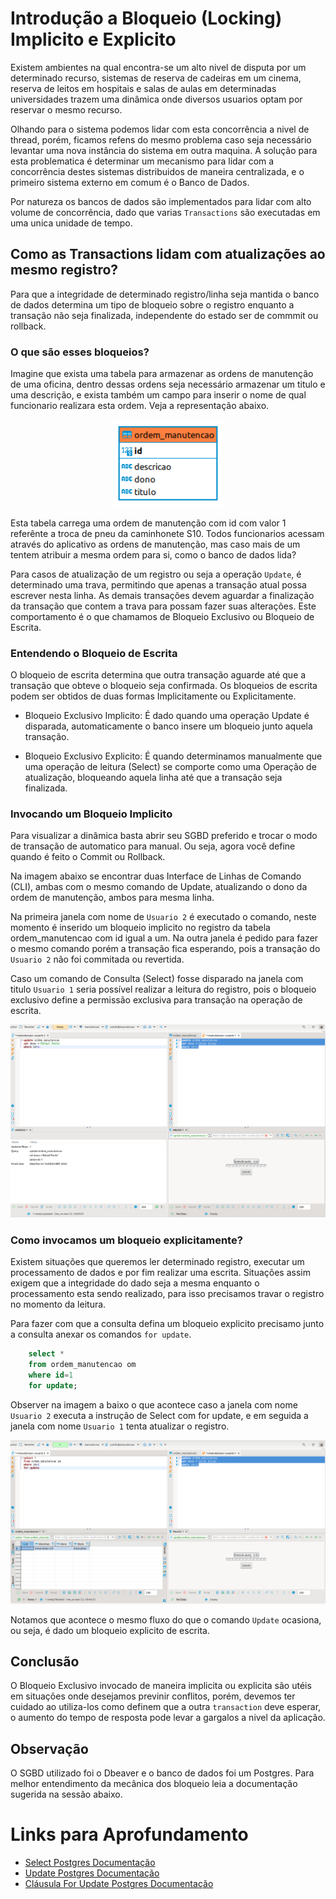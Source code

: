 # Introdução a Bloqueio (Locking) Implicito e Explicito

Existem ambientes na qual encontra-se um alto nivel de disputa por um determinado recurso, sistemas de reserva de cadeiras em um cinema, reserva de leitos em hospitais e salas de aulas em determinadas universidades trazem uma dinâmica onde diversos usuarios optam por reservar o mesmo recurso.

Olhando para o sistema podemos lidar com esta concorrência a nivel de thread, porém, ficamos refens do mesmo problema caso seja necessário levantar uma nova instância do sistema em outra maquina. A solução para esta problematica é determinar um mecanismo para lidar com a concorrência destes sistemas distribuidos de maneira centralizada, e o primeiro sistema externo em comum é o Banco de Dados.

Por natureza os bancos de dados são implementados para lidar com alto volume de concorrência, dado que varias `Transactions` são executadas em uma unica unidade de tempo. 

## Como as Transactions lidam com atualizações ao mesmo registro?

Para que a integridade de determinado registro/linha seja mantida o banco de dados determina um tipo de bloqueio sobre o registro enquanto a transação não seja finalizada, independente do estado ser de commmit ou rollback.

### O que são esses bloqueios?

Imagine que exista uma tabela para armazenar as ordens de manutenção de uma oficina, dentro dessas ordens seja necessário armazenar um titulo e uma descrição, e exista também um campo para inserir o nome de qual funcionario realizara esta ordem. Veja a representação abaixo.

<p align="center">
<img alt="ilustração da tabela pessoa" src="./imagens/tabela-ordem-de-manutencao.png" width="180"/>
</p>


Esta tabela carrega uma ordem de manutenção com id com valor 1 referênte a troca de pneu da caminhonete S10. Todos funcionarios acessam através do aplicativo as ordens de manutenção, mas caso mais de um tentem atribuir a mesma ordem para si, como o banco de dados lida?


Para casos de atualização de um registro  ou seja a operação `Update`, é determinado uma trava, permitindo que apenas a transação atual possa escrever nesta linha. As demais transações devem aguardar a finalização da transação que contem a trava para possam fazer suas alterações. Este comportamento é o que chamamos de Bloqueio Exclusivo ou Bloqueio de Escrita.

### Entendendo o Bloqueio de Escrita

O bloqueio de escrita determina que outra transação aguarde até que a transação que obteve o bloqueio seja confirmada. Os bloqueios de escrita podem ser obtidos de duas formas Implicitamente ou Explicitamente.

- Bloqueio Exclusivo Implicito: É dado quando uma operação Update é disparada, automaticamente o banco insere um bloqueio junto aquela transação.

- Bloqueio Exclusivo Explicito: É quando determinamos manualmente que uma operação de leitura (Select) se comporte como uma Operação de atualização, bloqueando aquela linha até que a transação seja finalizada.


### Invocando um Bloqueio Implicito


Para visualizar a dinâmica basta abrir seu SGBD preferido e trocar o modo de transação de automatico para manual. Ou seja, agora você define quando é feito o Commit ou Rollback. 

Na imagem abaixo se encontrar duas Interface de Linhas de Comando (CLI), ambas com o mesmo comando de Update, atualizando o dono da ordem de manutenção, ambos para mesma linha.

Na primeira janela com nome de `Usuario 2` é executado o comando, neste momento é inserido um bloqueio implicito no registro da tabela ordem_manutencao com id igual a um. Na outra janela é pedido para fazer o mesmo comando porém a transação fica esperando, pois a transação do `Usuario 2` não foi commitada ou revertida.

Caso um comando de Consulta (Select) fosse disparado na janela com titulo `Usuario 1` seria possível realizar a leitura do registro, pois o bloqueio exclusivo define a permissão exclusiva para transação na operação de escrita.

![Transações concorrentes](./imagens/transacoes-concorrentes.png)


### Como invocamos um bloqueio explicitamente?

Existem situações que queremos ler determinado registro, executar um processamento de dados e por fim realizar uma escrita. Situações assim exigem que a integridade do dado seja a mesma enquanto o processamento esta sendo realizado, para isso precisamos travar o registro no momento da leitura. 

Para fazer com que a consulta defina um bloqueio explicito precisamo junto a consulta anexar os comandos `for update`.

```sql
    select * 
    from ordem_manutencao om 
    where id=1
    for update;
```

Observer na imagem a baixo o que acontece caso a janela com nome `Usuario 2` executa a instrução de Select com for update, e em seguida a janela com nome  `Usuario 1` tenta atualizar o registro.

![CLI com Select For Update](./imagens/select-for-update.png)

Notamos que acontece o mesmo fluxo do que o comando `Update` ocasiona, ou seja, é dado um bloqueio explicito de escrita.

## Conclusão

O Bloqueio Exclusivo invocado de maneira implicita ou explicita são utéis em situações onde desejamos previnir conflitos, porém, devemos ter cuidado ao utiliza-los como definem que a outra `transaction` deve esperar, o aumento do tempo de resposta pode levar a gargalos a nivel da aplicação.

## Observação 

O SGBD utilizado foi o Dbeaver e o banco de dados foi um Postgres. Para melhor entendimento da mecânica dos bloqueio leia a documentação sugerida na sessão abaixo.

# Links para Aprofundamento
- [Select Postgres Documentação ](https://www.postgresql.org/docs/9.0/sql-select.html)
- [Update Postgres Documentação ](https://www.postgresql.org/docs/9.5/sql-update.html)
- [Cláusula For Update Postgres Documentação ](https://www.postgresql.org/docs/9.0/sql-select.html#SQL-FOR-UPDATE-SHARE)
